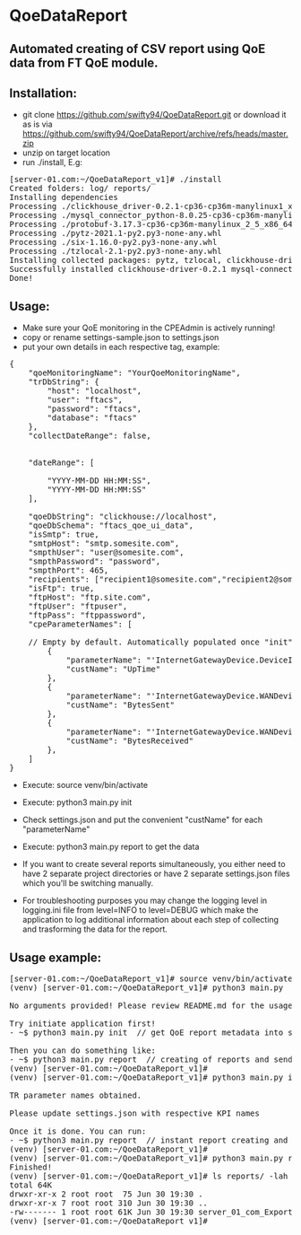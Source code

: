 # QoeDataReport

Automated creating of CSV report using QoE data from FT QoE module.
---

Installation:
---
- git clone https://github.com/swifty94/QoeDataReport.git or download it as is via https://github.com/swifty94/QoeDataReport/archive/refs/heads/master.zip
- unzip on target location
- run ./install, E.g:

<pre>
[server-01.com:~/QoeDataReport_v1]# ./install
Created folders: log/ reports/
Installing dependencies
Processing ./clickhouse_driver-0.2.1-cp36-cp36m-manylinux1_x86_64.whl
Processing ./mysql_connector_python-8.0.25-cp36-cp36m-manylinux1_x86_64.whl
Processing ./protobuf-3.17.3-cp36-cp36m-manylinux_2_5_x86_64.manylinux1_x86_64.whl
Processing ./pytz-2021.1-py2.py3-none-any.whl
Processing ./six-1.16.0-py2.py3-none-any.whl
Processing ./tzlocal-2.1-py2.py3-none-any.whl
Installing collected packages: pytz, tzlocal, clickhouse-driver, six, protobuf, mysql-connector-python
Successfully installed clickhouse-driver-0.2.1 mysql-connector-python-8.0.25 protobuf-3.17.3 pytz-2021.1 six-1.16.0 tzlocal-2.1
Done!
</pre>


Usage:
---
- Make sure your QoE monitoring in the CPEAdmin is actively running!
- copy or rename settings-sample.json to settings.json
- put your own details in each respective tag, example:
<pre>
{
    "qoeMonitoringName": "YourQoeMonitoringName",           // name of the QoE monitoring fro CPEAdmin
    "trDbString": {                                         // connection string to FT DB (MySQL)
        "host": "localhost",
        "user": "ftacs",
        "password": "ftacs",
        "database": "ftacs"
    },
    "collectDateRange": false,                              // if collectDateRange=true -> dateRange must be specified
                                                                otherwise data will be collected only for the current day

    "dateRange": [                                          // Array of date/time range for data collection
                                                            // ['begin_date_time', 'end_date_time']
        "YYYY-MM-DD HH:MM:SS",
        "YYYY-MM-DD HH:MM:SS"
    ],
    
    "qoeDbString": "clickhouse://localhost",                // connection string to ClickHouse DB
    "qoeDbSchema": "ftacs_qoe_ui_data",                     // name of the QoE schema (default name is already there)
    "isSmtp": true,                                         // email notification if "false" -> disabled
    "smtpHost": "smtp.somesite.com",                        // SMTP server, e.g., smtp.gmail.com
    "smpthUser": "user@somesite.com",                       // email address
    "smpthPassword": "password",                            // password from email above
    "smpthPort": 465,                                       // SMTP port
    "recipients": ["recipient1@somesite.com","recipient2@somesite.com"] // where to send the reports, separated by comas
    "isFtp": true,                                          // upload to FTP server. "false" - disabled              
    "ftpHost": "ftp.site.com",                              // FTP server
    "ftpUser": "ftpuser",                                   // FTP user
    "ftpPass": "ftppassword",                               // FTP password
    "cpeParameterNames": [                                  // Array of TR parameter and their handy names

    // Empty by default. Automatically populated once "init" was executed. 
        {
            "parameterName": "'InternetGatewayDevice.DeviceInfo.UpTime'",    // TR-069 parameter name
            "custName": "UpTime"                                             // Your KPI/column name
        },
        {
            "parameterName": "'InternetGatewayDevice.WANDevice.i.WANEthernetInterfaceConfig.Stats.BytesSent'",
            "custName": "BytesSent"
        },
        {
            "parameterName": "'InternetGatewayDevice.WANDevice.i.WANEthernetInterfaceConfig.Stats.BytesReceived'",
            "custName": "BytesReceived"
        },        
    ]
}
</pre>

- Execute: source venv/bin/activate
- Execute: python3 main.py init
- Check settings.json and put the convenient "custName" for each "parameterName"
- Execute: python3 main.py report to get the data 

- If you want to create several reports simultaneously, you either need to have 2 separate project directories or have 2 separate settings.json files which you'll be switching manually.

- For troubleshooting purposes you may change the logging level in logging.ini file from level=INFO to level=DEBUG which make the application to log additional information about each step of collecting and trasforming the data for the report.

Usage example:
---
<pre>
[server-01.com:~/QoeDataReport_v1]# source venv/bin/activate
(venv) [server-01.com:~/QoeDataReport_v1]# python3 main.py

No arguments provided! Please review README.md for the usage instructions

Try initiate application first!
- ~$ python3 main.py init  // get QoE report metadata into settings.json

Then you can do something like:
- ~$ python3 main.py report  // creating of reports and sending them via email (if defined in settings.json)
(venv) [server-01.com:~/QoeDataReport_v1]#
(venv) [server-01.com:~/QoeDataReport_v1]# python3 main.py init

TR parameter names obtained.

Please update settings.json with respective KPI names

Once it is done. You can run:
- ~$ python3 main.py report  // instant report creating and sending it (if defined in settings.json)
(venv) [server-01.com:~/QoeDataReport_v1]#
(venv) [server-01.com:~/QoeDataReport_v1]# python3 main.py report
Finished!
(venv) [server-01.com:~/QoeDataReport_v1]# ls reports/ -lah
total 64K
drwxr-xr-x 2 root root  75 Jun 30 19:30 .
drwxr-xr-x 7 root root 310 Jun 30 19:30 ..
-rw------- 1 root root 61K Jun 30 19:30 server_01_com_Export_2021_06_30_19-30_13_SAST.csv
(venv) [server-01.com:~/QoeDataReport_v1]#
</pre>